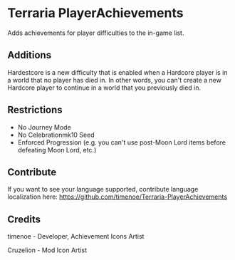 # Terraria PlayerAchievements

Adds achievements for player difficulties to the in-game list.

## Additions
Hardestcore is a new difficulty that is enabled when a Hardcore player is in a world that no player has died in. In other words, you can't create a new Hardcore player to continue in a world that you previously died in.

## Restrictions
- No Journey Mode
- No Celebrationmk10 Seed
- Enforced Progression (e.g. you can't use post-Moon Lord items before defeating Moon Lord, etc.)

## Contribute
If you want to see your language supported, contribute language localization here: https://github.com/timenoe/Terraria-PlayerAchievements

## Credits
timenoe - Developer, Achievement Icons Artist

Cruzelion - Mod Icon Artist

